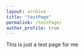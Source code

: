 ```yaml
---
layout: archive
title: "testPage"
permalink: /testPage/
author_profile: true
---
```


This is just a test page for me
